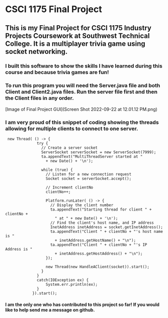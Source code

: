 # CSCI 1175 Final Project
## This is my Final Project for CSCI 1175 Industry Projects Coursework at Southwest Technical College. It is a multiplayer trivia game using socket networking.
### I built this software to show the skills I have learned during this course and because trivia games are fun!
### To run this program you will need the Server.java file and both Client and Client2.java files. Run the server file first and then the Client files in any order.
[Image of Final Project GUI](Screen Shot 2022-09-22 at 12.01.12 PM.png)
### I am very proud of this snippet of coding showing the threads allowing for multiple clients to connect to one server. 
```
 new Thread( () -> {
		      try {
		        // Create a server socket
		        ServerSocket serverSocket = new ServerSocket(7999);
		        ta.appendText("MultiThreadServer started at " 
		          + new Date() + '\n');
		    
		        while (true) {
		          // Listen for a new connection request
		          Socket socket = serverSocket.accept();
		    
		          // Increment clientNo
		          clientNo++;
		          
		          Platform.runLater( () -> {
		            // Display the client number
		            ta.appendText("Starting thread for client " + clientNo +
		              " at " + new Date() + '\n');
		            // Find the client's host name, and IP address
		            InetAddress inetAddress = socket.getInetAddress();
		            ta.appendText("Client " + clientNo + "'s host name is "
		              + inetAddress.getHostName() + "\n");
		            ta.appendText("Client " + clientNo + "'s IP Address is "
		              + inetAddress.getHostAddress() + "\n");
		          });
		          
		          new Thread(new HandleAClient(socket)).start(); 
		        }
		      }
		      catch(IOException ex) {
		    	  System.err.println(ex);
		      }
		    }).start(); 
```
#### I am the only one who has contributed to this project so far! If you would like to help send me a message on github. 
